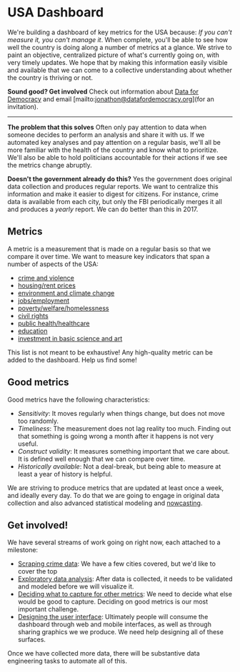# USA Dashboard

We're building a dashboard of key metrics for the USA because: *If you can't measure it, you can't manage it*.  When complete, you'll be able to see how well the country is doing along a number of metrics at a glance.  We strive to paint an objective, centralized picture of what's currently going on, with very timely updates.  We hope that by making this information easily visible and available that we can come to a collective understanding about whether the country is thriving or not.

**Sound good? Get involved** Check out information about [Data for Democracy](https://medium.com/data-for-democracy) and email [mailto:jonathon@datafordemocracy.org](for an invitation).

------

**The problem that this solves** Often only pay attention to data when someone decides to perform an analysis and share it with us.  If we automated key analyses and pay attention on a regular basis, we'll all be more familiar with the health of the country and know what to prioritize.  We'll also be able to hold politicians accountable for their actions if we see the metrics change abruptly.

**Doesn't the government already do this?**  Yes the government does original data collection and produces regular reports.  We want to centralize this information and make it easier to digest for citizens.  For instance, crime data is available from each city, but only the FBI periodically merges it all and produces a *yearly* report.  We can do better than this in 2017.

## Metrics

A metric is a measurement that is made on a regular basis so that we compare it over time.  We want to measure key indicators that span a number of aspects of the USA:

- [crime and violence](https://github.com/Data4Democracy/usa-dashboard/milestone/1)
- [housing/rent prices](https://github.com/Data4Democracy/usa-dashboard/issues/22)
- [environment and climate change](https://github.com/Data4Democracy/usa-dashboard/issues/23)
- [jobs/employment](https://github.com/Data4Democracy/usa-dashboard/issues/21)
- [poverty/welfare/homelessness](https://github.com/Data4Democracy/usa-dashboard/issues/24)
- [civil rights](https://github.com/Data4Democracy/usa-dashboard/issues/25)
- [public health/healthcare](https://github.com/Data4Democracy/usa-dashboard/issues/26)
- [education](https://github.com/Data4Democracy/usa-dashboard/issues/20)
- [investment in basic science and art](https://github.com/Data4Democracy/usa-dashboard/issues/20)

This list is not meant to be exhaustive!  Any high-quality metric can be added to the dashboard.  Help us find some!

## Good metrics

Good metrics have the following characteristics:

- *Sensitivity*:  It moves regularly when things change, but does not move too randomly.
- *Timeliness*: The measurement does not lag reality too much.  Finding out that something is going wrong a month after it happens is not very useful.
- *Construct validity*: It measures something important that we care about.  It is defined well enough that we can compare over time.
- *Historically available*: Not a deal-break, but being able to measure at least a year of history is helpful.

We are striving to produce metrics that are updated at least once a week, and ideally every day.  To do that we are going to engage in original data collection and also advanced statistical modeling and [nowcasting](https://en.wikipedia.org/wiki/Nowcasting_(economics)).

## Get involved!

We have several streams of work going on right now, each attached to a milestone:

- [Scraping crime data](https://github.com/Data4Democracy/usa-dashboard/milestone/1):  We have a few cities covered, but we'd like to cover the top 
- [Exploratory data analysis](https://github.com/Data4Democracy/usa-dashboard/milestone/4): After data is collected, it needs to be validated and modeled before we will visualize it.
- [Deciding what to capture for other metrics](https://github.com/Data4Democracy/usa-dashboard/milestone/2):  We need to decide what else would be good to capture.  Deciding on good metrics is our most important challenge.
- [Designing the user interface](https://github.com/Data4Democracy/usa-dashboard/milestone/3): Ultimately people will consume the dashboard through web and mobile interfaces, as well as through sharing graphics we we produce.  We need help designing all of these surfaces.

Once we have collected more data, there will be substantive data engineering tasks to automate all of this.
